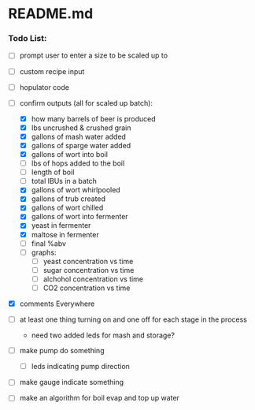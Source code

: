 # README.md

### Todo List:
- [ ] prompt user to enter a size to be scaled up to
- [ ] custom recipe input
- [ ] hopulator code
- [ ] confirm outputs (all for scaled up batch):
    - [x] how many barrels of beer is produced
    - [x] lbs uncrushed & crushed grain
    - [x] gallons of mash water added
    - [x] gallons of sparge water added
    - [x] gallons of wort into boil
    - [ ] lbs of hops added to the boil
    - [ ] length of boil
    - [ ] total IBUs in a batch
    - [x] gallons of wort whirlpooled
    - [x] gallons of trub created
    - [x] gallons of wort chilled
    - [x] gallons of wort into fermenter
    - [x] yeast in fermenter
    - [x] maltose in fermenter
    - [ ] final %abv
    - [ ] graphs:
        - [ ] yeast concentration vs time
        - [ ] sugar concentration vs time
        - [ ] alchohol concentration vs time
        - [ ] CO2 concentration vs time
- [x] comments Everywhere
- [ ] at least one thing turning on and one off for each stage in the process
    - need two added leds for mash and storage?
- [ ] make pump do something
    - [ ] leds indicating pump direction
- [ ] make gauge indicate something
- [ ] make an algorithm for boil evap and top up water

